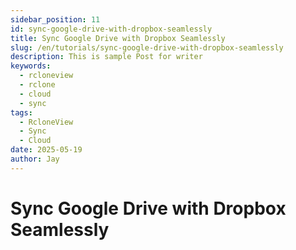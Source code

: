 ```yaml
---
sidebar_position: 11
id: sync-google-drive-with-dropbox-seamlessly
title: Sync Google Drive with Dropbox Seamlessly
slug: /en/tutorials/sync-google-drive-with-dropbox-seamlessly
description: This is sample Post for writer
keywords:
  - rcloneview
  - rclone
  - cloud
  - sync
tags:
  - RcloneView
  - Sync
  - Cloud
date: 2025-05-19
author: Jay
---
```

# Sync Google Drive with Dropbox Seamlessly



